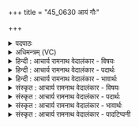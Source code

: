 +++
title = "45_0630 आयं गौः"

+++
<details><summary>पदपाठः</summary>

आ꣢। अ꣣य꣢म्। गौः। पृ꣡श्निः꣢꣯। अ꣣क्रमीत्। अ꣡स꣢꣯दत्। मा꣣त꣡र꣢म्। पु꣣रः꣢। पि꣣त꣡र꣢म्। च꣣। प्रय꣢न्। प्र꣣। य꣢न्। स्व३रि꣡ति꣢। ६३०।
</details>

<details><summary>अधिमन्त्रम् (VC)</summary>

- सूर्यः
- सार्पराज्ञी
- गायत्री
- षड्जः
- आरण्यं काण्डम्
</details>

<details><summary>हिन्दी : आचार्य रामनाथ वेदालंकार - विषयः</summary>

अगले मन्त्र में सूर्य, पृथिवीलोक, परमात्मा, जीवात्मा और स्तोता का वर्णन है।
</details>

<details><summary>हिन्दी : आचार्य रामनाथ वेदालंकार - पदार्थः</summary>

पदार्थान्वय -  प्रथम—सूर्य के पक्ष में। (अयम्) यह (पृश्निः गौः) रंग-बिरंगा सूर्य (आ अक्रमीत्) चारों ओर अक्ष-परिभ्रमण कर रहा है। (पुरः) सामने स्थित हुआ (मातरम्) हमारी मातृभूमि को (असदत्) किरणों द्वारा प्राप्त होता है, (च) और (पितरम्) हमारे पितृतुल्य (स्वः) अन्तरिक्ष को भी (प्रयन्) किरणों द्वारा प्राप्त होता हुआ स्थित है ॥ द्वितीय—भूमण्डल के पक्ष में। (अयम्) यह (पृश्निः) रंग-बिरंगा (गौः) भूमण्डल (आ अक्रमीत्) अपने चारों ओर अक्ष-परिभ्रमण कर रहा है और (पुरः) पश्चिम से पूर्व-पूर्व की ओर (पितरम्) अपने पिता (स्वः) सूर्य के चारों ओर भी (प्रयन्) गति करता हुआ (मातरम्) अन्तरिक्ष रूप माता की गोद में (असदत्) स्थित है। पृथिवी का भ्रमण भी सूर्य के ही महत्त्व को प्रकट करता है, अतः इस पक्ष में भी मन्त्र का देवता सूर्य होने में कोई दोष नहीं आता ॥ तृतीय—परमेश्वर के पक्ष में। (अयम्) यह (पृश्निः) ज्योतिर्मय (गौः) सर्वज्ञ, सर्वव्यापी परमेश्वर (आ अक्रमीत्) शरीर में और ब्रह्माण्ड में चारों ओर गया हुआ है, अर्थात् अन्तर्यामी है, (मातरम्) निश्चयात्मक ज्ञान की जननी बुद्धि के (पुरः) आगे (असदत्) स्थित होता है, (च) और (पितरम्) पालनकर्ता (स्वः) सुख के भोक्ता जीवात्मा को (प्रयन्) प्राप्त होता है ॥ चतुर्थ—जीवात्मा के पक्ष में। (अयम्) यह (पृश्निः) चित्र-विचित्र कर्मसंस्कारों से युक्त (गौः) प्रयत्नशील, विज्ञाता जीवात्मा (आ अक्रमीत्) कर्मों के अनुसार मनुष्य-शरीर को प्राप्त होता है। (पुरः) पहले (मातरम्) माता को अर्थात् माता के गर्भाशय को (असदत्) प्राप्त होता है, (च) और जन्म के अनन्तर (स्वः) विज्ञानप्रकाश से युक्त (पितरम्) पिता को (प्रयन्) प्राप्त होता है ॥ पञ्चम—स्तोता के पक्ष में। (अयम्) यह (पृश्निः) आश्चर्यमय गुणोंवाला (गौः) ज्ञानज्योति से सूर्यवत् भासमान स्तोता (आ अक्रमीत्) चारों ओर पुरुषार्थ करता है, (पुरः) आगे होकर (मातरम्) वेदवाणी रूप माता को (असदत्) प्राप्त करता है, (च) और (स्वः)प्रकाशमान (पितरम्) परमात्मा रूप पिता को (प्रयन्) प्राप्त करने का यत्न करता है ॥ निघण्टु ३।१६ के अनुसार गौ स्तोता का वाचक होता है ॥४॥ इस मन्त्र में श्लेषालङ्कार है ॥४॥
</details>

<details><summary>हिन्दी : आचार्य रामनाथ वेदालंकार - भावार्थः</summary>

भावार्थ -  सूर्य की स्थानान्तर गति नहीं है, वह अपनी धुरी पर ही घूमता है और पृथिवी तथा अन्य ग्रहों-उपग्रहों सोम, मङ्गल, बुध, बृहस्पति आदियों को अपनी किरणों से प्राप्त होकर प्रकाशित करता है। पृथिवी की दो प्रकार की गति है, पहली उसकी अपनी धुरी पर, जिसके द्वारा अहोरात्र बनते हैं, दूसरी अपनी नियत कक्षा में सूर्य के चारों ओर, जिससे संवत्सरचक्र चलता है। परमेश्वर सर्वव्यापक होता हुआ शरीर में स्थित आत्मा, मन और बुद्धि आदियों का तथा ब्रह्माण्ड में स्थित सूर्य, चन्द्रमा एवं पृथिवी आदियों का सञ्चालन करता है। जीवात्मा शुभ और अशुभ कर्म के अनुसार माता के गर्भ को प्राप्त करके जन्म ग्रहण करता है और परमात्मा का स्तोता पुरुषार्थी होकर वेदवाणीरूप माता को तथा पिता परमात्मा को प्राप्त करता है ॥४॥
</details>

<details><summary>संस्कृत : आचार्य रामनाथ वेदालंकार - विषयः</summary>

अथ गोनाम्ना सूर्यो भूलोकः परमात्मा जीवात्मा स्तोता च वर्ण्यते।
</details>

<details><summary>संस्कृत : आचार्य रामनाथ वेदालंकार - पदार्थः</summary>

पदार्थान्वय -  प्रथमः—सूर्यपक्षे। (अयम्) एषः (पृश्निः गौः) चित्रवर्णः सूर्यः। पृश्निः आदित्यो भवति, प्राश्नुत एनं वर्ण इति नैरुक्ताः। संस्पृष्टा रसान्, संस्पृष्टा भासं ज्योतिषां, संस्पृष्टो भासेति वा। गौः आदित्यो भवति, गमयति रसान्, गच्छत्यन्तरिक्षे। निरु० २।१४। (आ अक्रमीत्) परितः क्राम्यति, अक्षपरिभ्रमणं करोतीत्यर्थः। (पुरः) समक्षं स्थितः सन् (मातरम्) अस्मन्मातृभूतां भूमिम् (असदत्) आसीदति, किरणैः प्राप्नोति। षद्लृ विशरणगत्यवसादनेषु। अत्र गत्यर्थात् सामान्यार्थे लुङ्। (पितरम्) अस्मत्पितृभूतम् (स्वः च) अन्तरिक्षं च (प्रयन्) स्वरश्मिभिः प्रगच्छन्, स्थितोऽस्तीति शेषः ॥ अथ द्वितीयः—भूमण्डलपक्षे। (अयम्) एषः (पृश्निः) नानावर्णः (गौः) भूगोलः। इयं पृथिवी पृश्निः। तै० ब्रा० १।४।१।५। इति ह पृथिव्याः पृश्नित्वं विज्ञायते। (आ अक्रमीत्) आ समन्तात् अक्षपरिभ्रमणं करोति। (पुरः) पश्चिमतः पूर्वं पूर्वम् (पितरम्) पितृभूतम् (स्वः) आदित्यं परितः। स्वः आदित्यो भवति इति निरुक्तम्। २।१४। (प्रयन्) अण्डाकृतिमार्गे वेगेन धावन् (मातरम्) अन्तरिक्षम्, (मातुः) अन्तरिक्षस्य अङ्कम् इत्यर्थः। माता अन्तरिक्षम्, निर्मीयन्तेऽस्मिन् भूतानि। निरु० २।८। (असदत्) आसीदति। पृथिव्या भ्रमणमपि सूर्यस्यैव महत्त्वं द्योतयतीत्यत्रापि मन्त्रस्य सूर्यदेवतात्वं न व्याहन्यते ॥२ अथ तृतीयः—परमेश्वरपक्षे, ऋचोऽस्या वैकल्पिकत्वेनात्म- देवताकत्वात्।३ (अयम्) एषः (पृश्निः) भासा संस्पृष्टः (गौः) सर्वज्ञः सर्वव्यापी परमेश्वरः। गच्छति व्याप्नोति जानाति वा सर्वमिति गौः परमेश्वरः। (आ अक्रमीत्) पिण्डे ब्रह्माण्डे वा सर्वत्र पादविक्षेपं करोति, अन्तर्यामित्वेन तिष्ठतीत्यर्थः। (मातरम्) अध्यवसायात्मकज्ञानस्य निर्मात्रीं बुद्धिम् (पुरः) समक्षम् (असदत्) तिष्ठति, (पितरम्) पालकम् (स्वः च) सुखस्य भोक्तारं जीवात्मानं च (प्रयन्) प्राप्नुवन् भवति ॥ अथ चतुर्थः—जीवात्मपक्षे। (अयम्) एषः (पृश्निः) चित्रविचित्रकर्मसंस्कारः (गौः) प्रयत्नशीलो विज्ञाता वा जीवात्मा। गच्छति चेष्टते जानाति वा स गौः आत्मा। (आ अक्रमीत्) कर्मानुसारं मानवदेहं प्राप्नोति, (पुरः) प्रथमम् (मातरम्) जननीम्, तस्या उदरम् इत्यर्थः (असदत्) गच्छति, (च) पश्चाच्च जन्मानन्तरम् (स्वः) विज्ञानप्रकाशयुक्तम् (पितरम्) जनकम् (प्रयन्) प्रगच्छन् भवति ॥ अथ पञ्चमः—स्तोतृपक्षे। (अयम्) एषः (पृश्निः) चित्रगुणोपेतः (गौः) सूर्यवत् ज्ञानमयेन ज्योतिषा युक्तः स्तोता। गौरिति स्तोतृनामसु पठितम्। निघं० ३।१६। (आ अक्रमीत्) सर्वतः पुरुषार्थरूपंपादविक्षेपं करोति, (पुरः) अग्रे भूत्वा (मातरम्) वेदवाग्रूपां मातरम् (असदत्) प्राप्नोति, ततस्तन्माध्यमेन (स्वः) प्रकाशमयम् (पितरम् च) परमात्मरूपं जनकं च (प्रयन्) प्राप्नुवन् भवतीति शेषः, प्राप्तुं यतते इत्यर्थः ॥४॥ अत्र श्लेषालङ्कारः ॥४॥
</details>

<details><summary>संस्कृत : आचार्य रामनाथ वेदालंकार - भावार्थः</summary>

भावार्थ -  सूर्यस्य स्थानान्तरगतिर्नास्ति, स स्वधुर्येव परिभ्रमति, पृथिवीमितरांश्च ग्रहोपग्रहान् सोममङ्गलबुधबृहस्पत्यादीन् स्वकीयै रश्मिभिरुपगम्य प्रकाशयति। पृथिव्याश्च द्विविधा गतिरस्ति, प्रथमा स्वधुरि यथाऽहोरात्रौ भवतः, द्वितीया च नियतकक्षायां सूर्यं परितः, यया संवत्सरचक्रं प्रवर्तते। परमेश्वरः सर्वव्यापकः सन् शरीरस्थान् आत्ममनोबुद्ध्यादीन् ब्रह्माण्डस्थांश्च सूर्यचन्द्रपृथिव्यादीन् सञ्चालयति। जीवात्मा शुभाशुभकर्मानुसारं मातुर्गर्भं प्राप्य जन्म गृह्णाति। परमात्मनः स्तोता च पुरुषार्थी भूत्वा वेदवाग्रूपां मातरं पितरं परमात्मानं चोपगच्छति ॥४॥
</details>

<details><summary>संस्कृत : आचार्य रामनाथ वेदालंकार - पादटिप्पनी</summary>

टिप्पनी -   १. ऋ० १०।१८९।१ देवता सार्पराज्ञी सूर्यो वा। य० ३।६ ऋषिः सर्पराज्ञी कद्रूः। देवता अग्निः। साम० १३७६। अथ० ६।३१।१ ऋषिः उपरिबभ्रवः, देवता गौः। अथ० २०।४८।४ ऋषिः सर्पराज्ञी, देवता सूर्यः, गौः। २. दयानन्दर्षिणा मन्त्रोऽयम् ऋग्वेदादिभाष्यभूमिकायां पृथिव्यादिलोकभ्रमणप्रकरणे भूगोलसूर्यचन्द्रादिलोकभ्रमणविषये, यजुर्भाष्ये च भूलोकस्य सूर्यं परितो भ्रमणविषये व्याख्यातः। ३. आयं गौः पृश्निरित्यस्य सार्पराज्ञी समैक्षत। ऋचस्तिस्रो भवेदासां विकल्पेनात्मदेवता ॥ इति सा०।
</details>